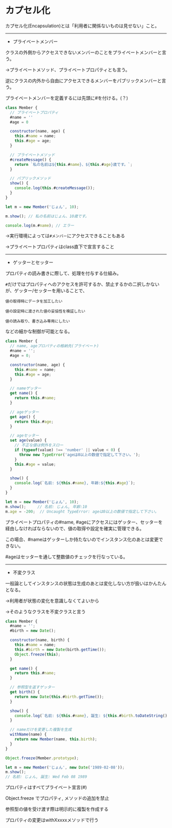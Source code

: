 # カプセル化

カプセル化(Encapsulation)とは「利用者に関係ないものは見せない」こと。

---

- プライベートメンバー

クラスの外側からアクセスできないメンバーのことをプライベートメンバーと言う。

→プライベートメソッド、プライベートプロパティとも言う。

逆にクラスの内外から自由にアクセスできるメンバーをパブリックメンバーと言う。

プライベートメンバーを定義するには先頭に#を付ける。(？)
```JavaScript
class Member {
  // プライベートプロパティ
  #name = ''
  #age = 0

  constructor(name, age) {
    this.#name = name;
    this.#age = age;
  }

  // プライベートメソッド
  #createMessage() {
    return `私の名前は${this.#name}、${this.#age}歳です。`;
  }

  // パプリックメソッド
  show() {
    console.log(this.#createMessage());
  }
}

let m = new Member('じょん', 10);

m.show(); // 私の名前はじょん、10歳です。

console.log(m.#name); // エラー
```
→実行環境によっては`#メンバー`にアクセスできることもある

→プライベートプロパティはclass直下で宣言すること

---

- ゲッターとセッター

プロパティの読み書きに際して、処理を付与する仕組み。

`#`だけではプロパティへのアクセスを許可するか、禁止するかの二択しかないが、ゲッター/セッターを用いることで、

`値の取得時にデータを加工したい`

`値の設定時に渡された値の妥協性を検証したい`

`値の読み取り、書き込み専用にしたい`

などの細かな制御が可能となる。
```JavaScript
class Member {
  // name, ageプロパティの格納先(プライベート)
  #name = '';
  #age = 0;

  constructor(name, age) {
    this.#name = name;
    this.#age = age;
  }

  // nameゲッター
  get name() {
    return this.#name;
  }

  // ageゲッター
  get age() {
    return this.#age;
  }

  // ageセッター
  set age(value) {
    // 不正な値は例外をスロー
    if (typeof(value) !== 'number' || value < 0) {
      throw new TypeError('ageは0以上の数値で指定して下さい。');
    }
    this.#age = value;
  }

  show() {
    console.log(`名前: ${this.#name}, 年齢:${this.#age}`);
  }
}

let m = new Member('じょん', 10);
m.show();     // 名前: じょん, 年齢:10
m.age = -200;  // Uncaught TypeError: ageは0以上の数値で指定して下さい。
```
プライベートプロパティの#name, #ageにアクセスにはゲッター、セッターを経由しなければならないので、値の取得や設定を確実に管理できる。

この場合、#nameはゲッターしか持たないのでインスタンス化のあとは変更できない。

#ageはセッターを通して整数値のチェックを行なっている。

---

- 不変クラス

一般論としてインスタンスの状態は生成のあとは変化しない方が扱いはかんたんとなる。

→利用者が状態の変化を意識しなくてよいから

→そのようなクラスを不変クラスと言う
```JavaScript
class Member {
  #name = '';
  #birth = new Date();

  constructor(name, birth) {
    this.#name = name;
    this.#birth = new Date(birth.getTime());
    Object.freeze(this);
  }

  get name() {
    return this.#name;
  }

  // 参照型を返すゲッター
  get birth() {
    return new Date(this.#birth.getTime());
  }

  show() {
    console.log(`名前: ${this.#name}, 誕生: ${this.#birth.toDateString()}`);
  }

  // nameだけを変更した複製を生成
  withName(name) {
    return new Member(name, this.birth);
  }
}

Object.freeze(Member.prototype);

let m = new Member('じょん', new Date('1989-02-08'));
m.show();
// 名前: じょん, 誕生: Wed Feb 08 1989
```
プロパティはすべてプライベート宣言(#)

Object.freeze でプロパティ, メソッドの追加を禁止

参照型の値を受け渡す際は明示的に複製を作成する

プロパティの変更はwithXxxxxメソッドで行う
